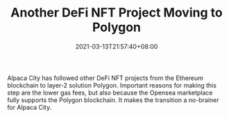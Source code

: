 ﻿---
title: "Another DeFi NFT Project Moving to Polygon"
date: 2021-03-13T21:57:40+08:00
lastmod: 2021-03-13T16:45:40+08:00
draft: false
authors: ["Malcolm"]
description: "Alpaca City has followed other DeFi NFT projects from the Ethereum blockchain to layer-2 solution Polygon. Important reasons for making this step are the lower gas fees, but also because the Opensea marketplace fully supports the Polygon blockchain. It makes the transition a no-brainer for Alpaca City."
featuredImage: "another-defi-nft-project-moving-to-polygon.png"
tags: ["Strategy Games","Play to Earn"]
categories: ["news"]
news: ["Strategy Games"]
weight: 
lightgallery: true
pinned: false
recommend: false
recommend1: false
---

Alpaca City has followed other DeFi NFT projects from the Ethereum blockchain to layer-2 solution Polygon. Important reasons for making this step are the lower gas fees, but also because the Opensea marketplace fully supports the Polygon blockchain. It makes the transition a no-brainer for Alpaca City.

<!--more-->

